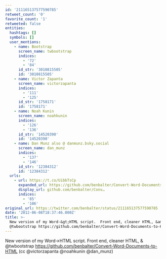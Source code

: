 ```yaml
---
id: '211165137577590785'
retweet_count: '0'
favorite_count: '1'
retweeted: false
entities:
  hashtags: []
  symbols: []
  user_mentions:
    - name: Bootstrap
      screen_name: twbootstrap
      indices:
        - '72'
        - '84'
      id_str: '3010815505'
      id: '3010815505'
    - name: Victor Zapanta
      screen_name: victorzapanta
      indices:
        - '111'
        - '125'
      id_str: '1758171'
      id: '1758171'
    - name: Noah Kunin
      screen_name: noahkunin
      indices:
        - '126'
        - '136'
      id_str: '14520390'
      id: '14520390'
    - name: Dan Munz also @ danmunz.bsky.social
      screen_name: dan_munz
      indices:
        - '137'
        - '146'
      id_str: '12384312'
      id: '12384312'
  urls:
    - url: https://t.co/UibbTsCp
      expanded_url: https://github.com/benbalter/Convert-Word-Documents-to-HTML
      display_url: github.com/benbalter/Conv…
      indices:
        - '85'
        - '106'
original_url: https://twitter.com/benbalter/status/211165137577590785
date: '2012-06-08T18:37:46.000Z'
title: >-
  New version of my Word-&gt;HTML script.  Front end, cleaner HTML, &amp;
  @twbootstrap https://github.com/benbalter/Convert-Word-Documents-to-HTML…
---
```


New version of my Word-&gt;HTML script.  Front end, cleaner HTML, &amp; @twbootstrap https://github.com/benbalter/Convert-Word-Documents-to-HTML (cc @victorzapanta @noahkunin @dan_munz)
